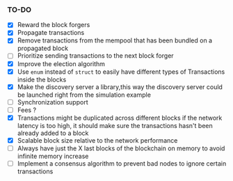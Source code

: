 ### TO-DO
- [x] Reward the block forgers
- [x] Propagate transactions
- [x] Remove transactions from the mempool that has been bundled on a propagated block
- [ ] Prioritize sending transactions to the next block forger
- [x] Improve the election algorithm
- [x] Use `enum` instead of `struct` to easily have different types of Transactions inside the blocks 
- [x] Make the discovery server a library,this way the discovery server could be launched right from the simulation example
- [ ] Synchronization support
- [ ] Fees ?
- [x] Transactions might be duplicated across different blocks if the network latency is too high, it should make sure the transactions  hasn't been already added to a block
- [x] Scalable block size relative to the network performance
- [ ] Always have just the X last blocks of the blockchain on memory to avoid infinite memory increase
- [ ] Implement a consensus algorithm to prevent bad nodes to ignore certain transactions